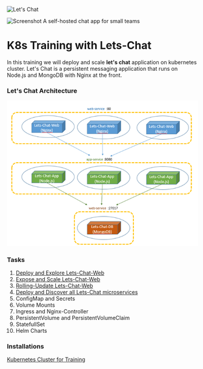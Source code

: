 ![Let's Chat](http://i.imgur.com/0a3l5VF.png)

![Screenshot](http://i.imgur.com/C4uMD67.png)
A self-hosted chat app for small teams
# K8s Training with Lets-Chat
In this training we will deploy and scale **let's chat** application on kubernetes cluster. Let's Chat is a persistent messaging application that runs on Node.js and MongoDB with Nginx at the front.

### Let's Chat Architecture
![Lets-Chat Architecture](images/lets-chat-arch.png)

### Tasks
1.  [Deploy and Explore Lets-Chat-Web](day-1/task-1/README.md)
2.  [Expose and Scale Lets-Chat-Web](day-1/task-2/README.md)
3.  [Rolling-Update Lets-Chat-Web](day-1/task-3/README.md)
4.  [Deploy and Discover all Lets-Chat microservices](day-1/task-4/README.md)
5.  ConfigMap and Secrets
6.  Volume Mounts
7.  Ingress and Nginx-Controller
8.  PersistentVolume and PersistentVolumeClaim
9.  StatefullSet
10. Helm Charts

### Installations
[Kubernetes Cluster for Training](installations/README.md)
